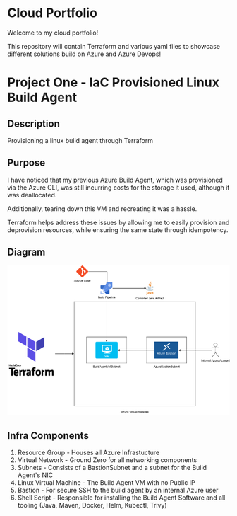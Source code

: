 
# Cloud Portfolio

Welcome to my cloud portfolio!

This repository will contain Terraform and various yaml files to showcase different solutions build on Azure and Azure Devops!

# Project One - IaC Provisioned Linux Build Agent

## Description
Provisioning a linux build agent through Terraform

## Purpose
I have noticed that my previous Azure Build Agent, which was provisioned via the Azure CLI, was still incurring costs for the storage it used, although it was deallocated.

Additionally, tearing down this VM and recreating it was a hassle.

Terraform helps address these issues by allowing me to easily provision and deprovision resources, while ensuring the same state through idempotency.

## Diagram
![alt text](Projects/IAC_Linux_Build_Agent/TerraformBuildAgent.drawio-1.png)

## Infra Components
1. Resource Group - Houses all Azure Infrastucture
2. Virtual Network - Ground Zero for all networking components
3. Subnets - Consists of a BastionSubnet and a subnet for the Build Agent's NIC
4. Linux Virtual Machine - The Build Agent VM with no Public IP
5. Bastion - For secure SSH to the build agent by an internal Azure user
6. Shell Script - Responsible for installing the Build Agent Software and all tooling (Java, Maven, Docker, Helm, Kubectl, Trivy)


